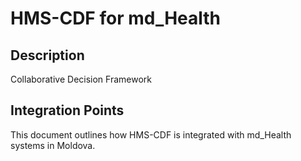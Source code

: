 # HMS-CDF for md_Health

## Description

Collaborative Decision Framework

## Integration Points

This document outlines how HMS-CDF is integrated with md_Health systems in Moldova.
